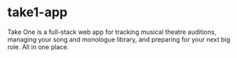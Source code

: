 # take1-app
 Take One is a full-stack web app for tracking musical theatre auditions, managing your song and monologue library, and preparing for your next big role. All in one place.
